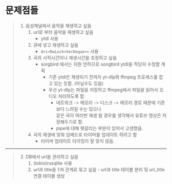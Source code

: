 # 문제점들
> 1. 음성채널에서 음악을 재생하고 싶음
>     1. url로 부터 음악을 재생하고 싶음
>           - ytdl 사용
>     2. 큐에 넣고 재생하고 싶음
>           - `Arc<RwLock<VecDeque>>` 사용
>     3. 곡의 시작시간이나 재생시간을 조정하고 싶음
>           - sorgbird 에서는 지원 안하므로 songbird ytdl을 적당히 수정할 계획
>               - 기존 ytdl은 재생되기 전까지 yt-dlp와 ffmpeg 프로세스를 잡고 있는 듯함. (아닐수도 있음)
>               - 우선 yt-dlp는 파일을 저장하고 ffmpeg에서 파일을 읽어서 오디오 처리하도록 함.
>                   - 네트워크 -> 메모리 -> 디스크 -> 메모리 경로 때문에 기존보다 느려질 수는 있으나<br>같은 곡이 여러번 재생 될 경우를 생각해서 유튜브 영상은 저장해두기로 함.
>                   - pipe에 대해 헷갈리는 부분이 있어서 고생했음.
>     4. 곡의 재생에 맞춰 임베드로 타이머를 업데이트 하려고 함
>           - 타이머 업데이트 타이밍이 잘 맞지 않음.
---
> 2. DB에서 url을 관리하고 싶음
>       1. (tokio)rusqlite 사용
>       2. url과 title을 1:N 관계로 묶고 싶음
>               - url과 title 테이블 분리 및 url_title 연결 테이블 생성